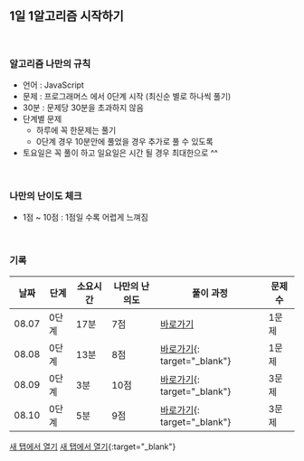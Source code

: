 ## 1일 1알고리즘 시작하기 

<br/>

### 알고리즘 나만의 규칙

- 언어 : JavaScript
- 문제 : 프로그래머스 에서 0단계 시작 (최신순 별로 하나씩 풀기)
- 30분 : 문제당 30분을 초과하지 않음
- 단계별 문제
  - 하루에 꼭 한문제는 풀기 
  - 0단계 경우 10분안에 풀었을 경우 추가로 풀 수 있도록
- 토요일은 꼭 풀이 하고 일요일은 시간 될 경우 최대한으로 ^^

<br/>

### 나만의 난이도 체크
- 1점 ~ 10점 : 1점일 수록 어렵게 느껴짐 

<br/>

### 기록

| 날짜  | 단계 | 소요시간 | 나만의 난의도 |                풀이 과정                  |문제 수 |
|------ | ---  |    ---  |      ---     |                   ---                    |   ---  |  
| 08.07 | 0단계 |  17분   |  7점        | [바로가기](https://minuk22.tistory.com/47)| 1문제 |
| 08.08 | 0단계 |  13분   |  8점        | [바로가기](https://velog.io/@jominuk1025/08.08-%EB%A8%B8%EC%93%B1%EC%9D%B4%EB%B3%B4%EB%8B%A4-%ED%82%A4-%ED%81%B0-%EC%82%AC%EB%9E%8C){: target="_blank"}| 1문제 |
| 08.09 | 0단계 |  3분   |  10점        | [바로가기](https://velog.io/@jominuk1025/08.09-%EB%91%90-%EC%88%98%EC%9D%98-%ED%95%A9%EC%B0%A8%EA%B3%B1-3%EB%AC%B8%EC%A0%9C){: target="_blank"}| 3문제 |
| 08.10 | 0단계 |  5분   |  9점        | [바로가기](https://velog.io/@jominuk1025/08.10-3%EB%AC%B8%EC%A0%9C){: target="_blank"}| 3문제 |

<a href="https://www.google.com/" target="_blank">새 탭에서 열기</a>
[새 탭에서 열기](https://www.google.com/){:target="_blank"}
